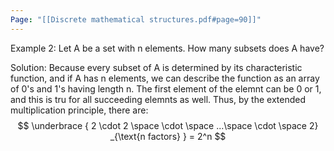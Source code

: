 ```yaml
---
Page: "[[Discrete mathematical structures.pdf#page=90]]"
---
```

Example 2:
Let A be a set with n elements. How many subsets does A have?

Solution:
Because every subset of A is determined by its characteristic function, and if A has n elements, we can describe the function as an array of 0's and 1's having length n. The first element of the elemnt can be 0 or 1, and this is tru for all succeeding elemnts as well. Thus, by the extended multiplication principle, there are:
$$
\underbrace
{
2 \cdot 2 \space \cdot \space ...\space  \cdot \space 2}
_{\text{n factors}
}
= 2^n
$$

